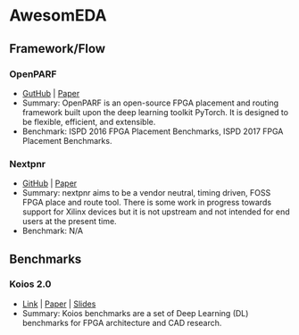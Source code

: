# AwesomEDA

## Framework/Flow
### OpenPARF
- [GutHub](https://github.com/PKU-IDEA/OpenPARF) | [Paper](https://arxiv.org/abs/2306.16665)
- Summary: OpenPARF is an open-source FPGA placement and routing framework built upon the deep learning toolkit PyTorch. It is designed to be flexible, efficient, and extensible.
- Benchmark: ISPD 2016 FPGA Placement Benchmarks, ISPD 2017 FPGA Placement Benchmarks.

### Nextpnr
- [GitHub](https://github.com/YosysHQ/nextpnr) | [Paper](https://arxiv.org/ftp/arxiv/papers/1903/1903.10407.pdf)
- Summary: nextpnr aims to be a vendor neutral, timing driven, FOSS FPGA place and route tool. There is some work in progress towards support for Xilinx devices but it is not upstream and not intended for end users at the present time.
- Benchmark: N/A

## Benchmarks
### Koios 2.0
- [Link](https://github.com/verilog-to-routing/vtr-verilog-to-routing/tree/master/vtr_flow/benchmarks/verilog/koios) | [Paper](https://lca.ece.utexas.edu/pubs/Koios_Benchmarks_IEEE_verified.pdf) | [Slides](https://oscar-workshop.github.io/files/05_Koios_Oscar_2023.pdf)
- Summary: Koios benchmarks are a set of Deep Learning (DL) benchmarks for FPGA architecture and CAD research. 
